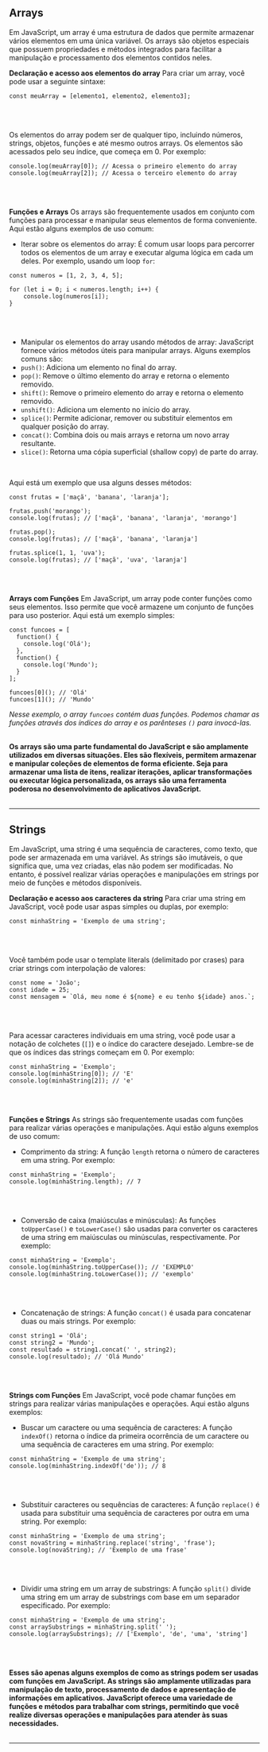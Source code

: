 ## Arrays
Em JavaScript, um array é uma estrutura de dados que permite armazenar vários elementos em uma única variável. Os arrays são objetos especiais que possuem propriedades e métodos integrados para facilitar a manipulação e processamento dos elementos contidos neles.
<br>

**Declaração e acesso aos elementos do array**
Para criar um array, você pode usar a seguinte sintaxe:

```
const meuArray = [elemento1, elemento2, elemento3];
```
<br><br>

Os elementos do array podem ser de qualquer tipo, incluindo números, strings, objetos, funções e até mesmo outros arrays. Os elementos são acessados pelo seu índice, que começa em 0. Por exemplo:

```
console.log(meuArray[0]); // Acessa o primeiro elemento do array
console.log(meuArray[2]); // Acessa o terceiro elemento do array
```
<br><br>

**Funções e Arrays**
Os arrays são frequentemente usados em conjunto com funções para processar e manipular seus elementos de forma conveniente. Aqui estão alguns exemplos de uso comum:

- Iterar sobre os elementos do array:
É comum usar loops para percorrer todos os elementos de um array e executar alguma lógica em cada um deles. Por exemplo, usando um loop `for`:

```
const numeros = [1, 2, 3, 4, 5];

for (let i = 0; i < numeros.length; i++) {
    console.log(numeros[i]);
}
```
<br><br>

- Manipular os elementos do array usando métodos de array:
JavaScript fornece vários métodos úteis para manipular arrays. Alguns exemplos comuns são:
- `push()`: Adiciona um elemento no final do array.
- `pop()`: Remove o último elemento do array e retorna o elemento removido.
- `shift()`: Remove o primeiro elemento do array e retorna o elemento removido.
- `unshift()`: Adiciona um elemento no início do array.
- `splice()`: Permite adicionar, remover ou substituir elementos em qualquer posição do array.
- `concat()`: Combina dois ou mais arrays e retorna um novo array resultante.
- `slice()`: Retorna uma cópia superficial (shallow copy) de parte do array.
<br>

Aqui está um exemplo que usa alguns desses métodos:

```
const frutas = ['maçã', 'banana', 'laranja'];

frutas.push('morango');
console.log(frutas); // ['maçã', 'banana', 'laranja', 'morango']

frutas.pop();
console.log(frutas); // ['maçã', 'banana', 'laranja']

frutas.splice(1, 1, 'uva');
console.log(frutas); // ['maçã', 'uva', 'laranja']
```
<br><br>

**Arrays com Funções**
Em JavaScript, um array pode conter funções como seus elementos. Isso permite que você armazene um conjunto de funções para uso posterior. Aqui está um exemplo simples:
```
const funcoes = [
  function() {
    console.log('Olá');
  },
  function() {
    console.log('Mundo');
  }
];

funcoes[0](); // 'Olá'
funcoes[1](); // 'Mundo'
```
_Nesse exemplo, o array `funcoes` contém duas funções. Podemos chamar as funções através dos índices do array e os parênteses `()` para invocá-las._
<br><br>

**Os arrays são uma parte fundamental do JavaScript e são amplamente utilizados em diversas situações. Eles são flexíveis, permitem armazenar e manipular coleções de elementos de forma eficiente. Seja para armazenar uma lista de itens, realizar iterações, aplicar transformações ou executar lógica personalizada, os arrays são uma ferramenta poderosa no desenvolvimento de aplicativos JavaScript.**
<br><br><hr>

## Strings
Em JavaScript, uma string é uma sequência de caracteres, como texto, que pode ser armazenada em uma variável. As strings são imutáveis, o que significa que, uma vez criadas, elas não podem ser modificadas. No entanto, é possível realizar várias operações e manipulações em strings por meio de funções e métodos disponíveis.
<br>

**Declaração e acesso aos caracteres da string**
Para criar uma string em JavaScript, você pode usar aspas simples ou duplas, por exemplo:

```
const minhaString = 'Exemplo de uma string';
```
<br><br>

Você também pode usar o template literals (delimitado por crases) para criar strings com interpolação de valores:

```
const nome = 'João';
const idade = 25;
const mensagem = `Olá, meu nome é ${nome} e eu tenho ${idade} anos.`;
```
<br><br>

Para acessar caracteres individuais em uma string, você pode usar a notação de colchetes (`[]`) e o índice do caractere desejado. Lembre-se de que os índices das strings começam em 0. Por exemplo:

```
const minhaString = 'Exemplo';
console.log(minhaString[0]); // 'E'
console.log(minhaString[2]); // 'e'
```
<br><br>

**Funções e Strings**
As strings são frequentemente usadas com funções para realizar várias operações e manipulações. Aqui estão alguns exemplos de uso comum:

- Comprimento da string:
A função `length` retorna o número de caracteres em uma string. Por exemplo:

```
const minhaString = 'Exemplo';
console.log(minhaString.length); // 7
```
<br><br>

- Conversão de caixa (maiúsculas e minúsculas):
As funções `toUpperCase()` e `toLowerCase()` são usadas para converter os caracteres de uma string em maiúsculas ou minúsculas, respectivamente. Por exemplo:

```
const minhaString = 'Exemplo';
console.log(minhaString.toUpperCase()); // 'EXEMPLO'
console.log(minhaString.toLowerCase()); // 'exemplo'
```
<br><br>

- Concatenação de strings:
A função `concat()` é usada para concatenar duas ou mais strings. Por exemplo:

```
const string1 = 'Olá';
const string2 = 'Mundo';
const resultado = string1.concat(' ', string2);
console.log(resultado); // 'Olá Mundo'
```
<br><br>

**Strings com Funções**
Em JavaScript, você pode chamar funções em strings para realizar várias manipulações e operações. Aqui estão alguns exemplos:

- Buscar um caractere ou uma sequência de caracteres:
A função `indexOf()` retorna o índice da primeira ocorrência de um caractere ou uma sequência de caracteres em uma string. Por exemplo:

```
const minhaString = 'Exemplo de uma string';
console.log(minhaString.indexOf('de')); // 8
```
<br><br>

- Substituir caracteres ou sequências de caracteres:
A função `replace()` é usada para substituir uma sequência de caracteres por outra em uma string. Por exemplo:

```
const minhaString = 'Exemplo de uma string';
const novaString = minhaString.replace('string', 'frase');
console.log(novaString); // 'Exemplo de uma frase'
```
<br><br>

- Dividir uma string em um array de substrings:
A função `split()` divide uma string em um array de substrings com base em um separador especificado. Por exemplo:

```
const minhaString = 'Exemplo de uma string';
const arraySubstrings = minhaString.split(' ');
console.log(arraySubstrings); // ['Exemplo', 'de', 'uma', 'string']
```
<br><br>

**Esses são apenas alguns exemplos de como as strings podem ser usadas com funções em JavaScript. As strings são amplamente utilizadas para manipulação de texto, processamento de dados e apresentação de informações em aplicativos. JavaScript oferece uma variedade de funções e métodos para trabalhar com strings, permitindo que você realize diversas operações e manipulações para atender às suas necessidades.**
<br><br><hr>